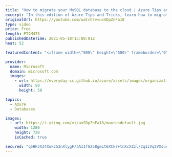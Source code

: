 ```yaml
---
title: "How to migrate your MySQL database to the cloud | Azure Tips and Tricks"
excerpt: "In this edition of Azure Tips and Tricks, learn how to migrate your MySQL database to the cloud.     For more tips and tricks, visit: https://aka.ms/azuretipsandtricks  Get started with 12 months of free services and $200 USD in credit. Create your free account today with Microsoft Azure: https://aka.ms/att/free"
originalUrl: https://youtube.com/watch?v=uxSDpZnFa18
type: video
price: Free
length: PT4M47S
publishedDateTime: 2021-05-18T15:00:01Z
heat: 52

featuredContent: "<iframe width=\"800\" height=\"500\" frameborder=\"0\" src=\"https://www.youtube.com/embed/uxSDpZnFa18\" allow=\"accelerometer; autoplay; encrypted-media; gyroscope; picture-in-picture\" allowfullscreen></iframe>"

provider:
  name: Microsoft
  domain: microsoft.com
  images:
    - url: https://everyday-cc.github.io/azure/assets/images/organizations/microsoft.com-50x50.jpg
      width: 50
      height: 50

topics:
  - Azure
  - Databases

images:
  - url: https://i.ytimg.com/vi/uxSDpZnFa18/maxresdefault.jpg
    width: 1280
    height: 720
    isCached: true

secured: "q5HFJX34Xuk353nXlygF/aAIIfG258gmLt6XCk7+tnXcXZzl/2q1iVq2VXsusxpwiwU0P0ECxDh8NZFCrN3NvMyS0V/jhzYox4v7OPMHYXXDOv58oEQli/HEvjbpWdUlXFLBH963y7btBfYI8rLy3WnXgMtU/aasxYI/rd2k2egKMStfKjWYKN1Rld4yTCtMA+k6iO70NcBK7RgNZnwUhxP/mR80D9uW4ISLnTQM7Kmjj0KOLI6lwRFpgOOKiefcsAoznXG12AtOR9dUpczgo8xRonp1PmVG8OuT55NuZtcBBIUBMffpqK/vo/vB+aKRVTTuxvmnkpjRtW3OdGytKf/T5tarIYBccGVd+4o6jGZ+n84AA+EP+cHGi26f8ekWjcs1PITpntAA91hfRlv/0sGEcsuhNwDYCqLuWmlXO7M=;axGTaaxTPNVX7wFeX0v3RQ=="
---
```


